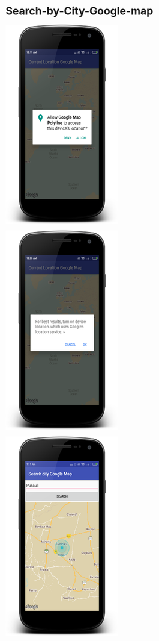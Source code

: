 # Search-by-City-Google-map

<img src="https://raw.githubusercontent.com/kotlinkarun/Search-by-City-Google-map/master/art/pic1.png"
 data-canonical-src="#" width="300" height="530" />

 <img src="https://raw.githubusercontent.com/kotlinkarun/Search-by-City-Google-map/master/art/pic2.png"
 data-canonical-src="#" width="300" height="530" />
 
 
 <img src="https://raw.githubusercontent.com/kotlinkarun/Search-by-City-Google-map/master/art/pic3.png"
 data-canonical-src="#" width="300" height="530" />
